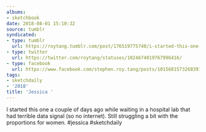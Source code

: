 ```yaml
---
albums:
- sketchbook
date: 2018-08-01 15:10:32
source: tumblr
syndicated:
- type: tumblr
  url: https://roytang.tumblr.com/post/176519775740/i-started-this-one-a-couple-of-days-ago-while
- type: twitter
  url: https://twitter.com/roytang/statuses/1024674019767996416/
- type: facebook
  url: https://www.facebook.com/stephen.roy.tang/posts/10156815732683912
tags:
- sketchdaily
- '2018'
title: 'Jessica '
---
```


<p>I started this one a couple of days ago while waiting in a hospital lab that had terrible data signal (so no internet). Still struggling a bit with the proportions for women. #jessica #sketchdaily<br/></p>